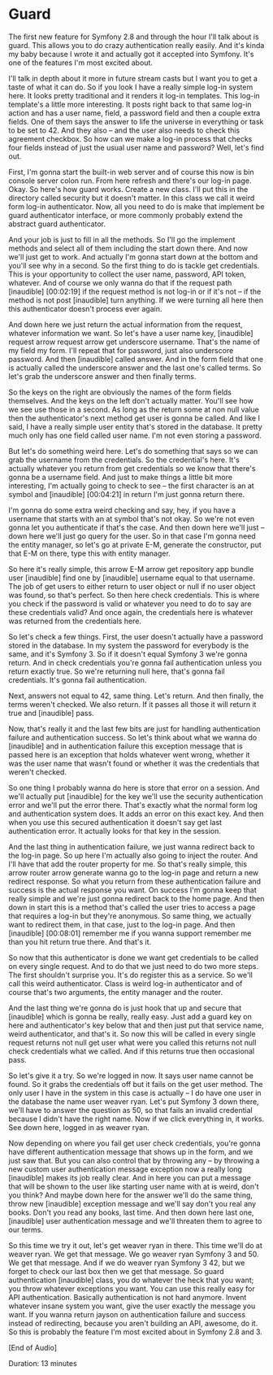# Guard

The first new feature for Symfony 2.8 and through the hour I'll talk about is guard.  This allows you to do crazy authentication really easily.  And it's kinda my baby because I wrote it and actually got it accepted into Symfony. It's one of the features I'm most excited about.

I'll talk in depth about it more in future stream casts but I want you to get a taste of what it can do.  So if you look I have a really simple log-in system here.  It looks pretty traditional and it renders it log-in templates.  This log-in template's a little more interesting.  It posts right back to that same log-in action and has a user name, field, a password field and then a couple extra fields.  One of them says the answer to life the universe in everything or task to be set to 42.  And they also – and the user also needs to check this agreement checkbox.  So how can we make a log-in process that checks four fields instead of just the usual user name and password?  Well, let's find out.

First, I'm gonna start the built-in web server and of course this now is bin console server colon run.  From here refresh and there's our log-in page.  Okay.  So here's how guard works.  Create a new class.  I'll put this in the directory called security but it doesn't matter.  In this class we call it weird form log-in authenticator.  Now, all you need to do is make that implement be guard authenticator interface, or more commonly probably extend the abstract guard authenticator.

And your job is just to fill in all the methods.  So I'll go the implement methods and select all of them including the start down there. And now we'll just get to work.  And actually I'm gonna start down at the bottom and you'll see why in a second.  So the first thing to do is tackle get credentials.  This is your opportunity to collect the user name, password, API token, whatever.  And of course we only wanna do that if the request path [inaudible] [00:02:19] if the request method is not log-in or if it's not – if the method is not post [inaudible] turn anything.  If we were turning all here then this authenticator doesn't process ever again.

And down here we just return the actual information from the request, whatever information we want.  So let's have a user name key, [inaudible] request arrow request arrow get underscore username.  That's the name of my field my form.  I'll repeat that for password, just also underscore password.  And then [inaudible] called answer.  And in the form field that one is actually called the underscore answer and the last one's called terms.  So let's grab the underscore answer and then finally terms.

So the keys on the right are obviously the names of the form fields themselves.  And the keys on the left don't actually matter.  You'll see how we see use those in a second.  As long as the return some at non null value then the authenticator's next method get user is gonna be called.  And like I said, I have a really simple user entity that's stored in the database.  It pretty much only has one field called user name.  I'm not even storing a password.

But let's do something weird here.  Let's do something that says so we can grab the username from the credentials.  So the credential's here.  It's actually whatever you return from get credentials so we know that there's gonna be a username field.  And just to make things a little bit more interesting, I'm actually going to check to see – the first character is an at symbol and [inaudible] [00:04:21] in return I'm just gonna return there.

I'm gonna do some extra weird checking and say, hey, if you have a username that starts with an at symbol that's not okay.  So we're not even gonna let you authenticate if that's the case.  And then down here we'll just – down here we'll just go query for the user.  So in that case I'm gonna need the entity manager, so let's go at private E-M, generate the constructor, put that E-M on there, type this with entity manager.

So here it's really simple, this arrow E-M arrow get repository app bundle user [inaudible] find one by [inaudible] username equal to that username.  The job of get users to either return to user object or null if no user object was found, so that's perfect.  So then here check credentials.  This is where you check if the password is valid or whatever you need to do to say are these credentials valid?  And once again, the credentials here is whatever was returned from the credentials here.

So let's check a few things.  First, the user doesn't actually have a password stored in the database.  In my system the password for everybody is the same, and it's Symfony 3.  So if it doesn't equal Symfony 3 we're gonna return.  And in check credentials you're gonna fail authentication unless you return exactly true.  So we're returning null here, that's gonna fail credentials.  It's gonna fail authentication.

Next, answers not equal to 42, same thing.  Let's return.  And then finally, the terms weren't checked.  We also return.  If it passes all those it will return it true and [inaudible] pass.

Now, that's really it and the last few bits are just for handling authentication failure and authentication success.  So let's think about what we wanna do [inaudible] and in authentication failure this exception message that is passed here is an exception that holds whatever went wrong, whether it was the user name that wasn't found or whether it was the credentials that weren't checked.

So one thing I probably wanna do here is store that error on a session.  And we'll actually put [inaudible] for the key we'll use the security authentication error and we'll put the error there.  That's exactly what the normal form log and authentication system does.  It adds an error on this exact key.  And then when you use this secured authentication it doesn't say get last authentication error.  It actually looks for that key in the session.

And the last thing in authentication failure, we just wanna redirect back to the log-in page.  So up here I'm actually also going to inject the router.  And I'll have that add the router property for me.  So that's really simple, this arrow router arrow generate wanna go to the log-in page and return a new redirect response.  So what you return from these authentication failure and success is the actual response you want.  On success I'm gonna keep that really simple and we're just gonna redirect back to the home page.  And then down in start this is a method that's called the user tries to access a page that requires a log-in but they're anonymous.  So same thing, we actually want to redirect them, in that case, just to the log-in page.  And then [inaudible] [00:08:01] remember me if you wanna support remember me than you hit return true there.  And that's it.

So now that this authenticator is done we want get credentials to be called on every single request.  And to do that we just need to do two more steps.  The first shouldn't surprise you.  It's do register this as a service.  So we'll call this weird authenticator.  Class is weird log-in authenticator and of course that's two arguments, the entity manager and the router.

And the last thing we're gonna do is just hook that up and secure that [inaudible] which is gonna be really, really easy.  Just add a guard key on here and authenticator's key below that and then just put that service name, weird authenticator, and that's it.  So now this will be called in every single request returns not null get user what were you called this returns not null check credentials what we called.  And if this returns true then occasional pass.

So let's give it a try.  So we're logged in now.  It says user name cannot be found.  So it grabs the credentials off but it fails on the get user method.  The only user I have in the system in this case is actually – I do have one user in the database the name user weaver ryan.  Let's put Symfony 3 down there, we'll have to answer the question as 50, so that fails an invalid credential because I didn't have the right name.  Now if we click everything in, it works.  See down here, logged in as weaver ryan.

Now depending on where you fail get user check credentials, you're gonna have different authentication message that shows up in the form, and we just saw that.  But you can also control that by throwing any – by throwing a new custom user authentication message exception now a really long [inaudible] makes its job really clear.  And in here you can put a message that will be shown to the user like starting user name with at is weird, don't you think?  And maybe down here for the answer we'll do the same thing, throw new [inaudible] exception message and we'll say don't you real any books.  Don't you read any books, last time.  And then down here last one, [inaudible] user authentication message and we'll threaten them to agree to our terms.

So this time we try it out, let's get weaver ryan in there.  This time we'll do at weaver ryan.  We get that message.  We go weaver ryan Symfony 3 and 50.  We get that message.  And if we do weaver ryan Symfony 3 42, but we forget to check our last box then we get that message.  So guard authentication [inaudible] class, you do whatever the heck that you want; you throw whatever exceptions you want.  You can use this really easy for API authentication.  Basically authentication is not hard anymore.  Invent whatever insane system you want, give the user exactly the message you want.  If you wanna return jayson on authentication failure and success instead of redirecting, because you aren't building an API, awesome, do it.  So this is probably the feature I'm most excited about in Symfony 2.8 and 3.

[End of Audio]

Duration: 13 minutes

